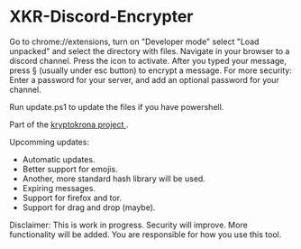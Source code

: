 # XKR-Discord-Encrypter

Go to chrome://extensions, turn on "Developer mode" select "Load unpacked" and select the directory with files. Navigate in your browser to a discord channel. Press the icon to activate. After you typed your message, press § (usually under esc button) to encrypt a message. 
For more security: Enter a password for your server, and add an optional password for your channel. 

Run update.ps1 to update the files if you have powershell.

Part of the <a href="https://kryptokrona.se"> kryptokrona project </a>.

Upcomming updates:<br/>
<ul> 
<li>Automatic updates.</li>
<li>Better support for emojis.</li>
<li>Another, more standard hash library will be used.</li>
<li>Expiring messages. </li>
<li>Support for firefox and tor. </li>
<li>Support for drag and drop (maybe).</li>
</ul>

Disclaimer: This is work in progress. Security will improve. More functionality will be added. You are responsible for how you use this tool.
